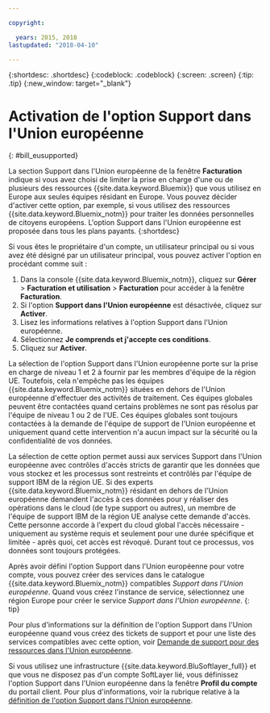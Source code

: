 ```yaml
---

copyright:

  years: 2015, 2018
lastupdated: "2018-04-10"

---
```


{:shortdesc: .shortdesc}
{:codeblock: .codeblock}
{:screen: .screen}
{:tip: .tip}
{:new_window: target="_blank"}

# Activation de l'option Support dans l'Union européenne
{: #bill_eusupported}

La section Support dans l'Union européenne de la fenêtre **Facturation** indique si vous avez choisi de limiter la prise en charge d'une ou de plusieurs des ressources {{site.data.keyword.Bluemix}} que vous utilisez en Europe aux seules équipes résidant en Europe. Vous pouvez décider d'activer cette option, par exemple, si vous utilisez des ressources {{site.data.keyword.Bluemix_notm}} pour traiter les données personnelles de citoyens européens. L'option Support dans l'Union européenne est proposée dans tous les plans payants.
{:shortdesc}

Si vous êtes le propriétaire d'un compte, un utilisateur principal ou si vous avez été désigné par un utilisateur principal, vous pouvez activer l'option en procédant comme suit :

1. Dans la console {{site.data.keyword.Bluemix_notm}}, cliquez sur **Gérer** > **Facturation et utilisation** > **Facturation** pour accéder à la fenêtre **Facturation**.  
2. Si l'option **Support dans l'Union européenne** est désactivée, cliquez sur **Activer**.
3. Lisez les informations relatives à l'option Support dans l'Union européenne.
4. Sélectionnez **Je comprends et j'accepte ces conditions**.
5. Cliquez sur **Activer**.

La sélection de l'option Support dans l'Union européenne porte sur la prise en charge de niveau 1 et 2 à fournir par les membres d'équipe de la région UE. Toutefois, cela n'empêche pas les équipes {{site.data.keyword.Bluemix_notm}} situées en dehors de l'Union européenne d'effectuer des activités de traitement. Ces équipes globales peuvent être contactées quand certains problèmes ne sont pas résolus par l'équipe de niveau 1 ou 2 de l'UE. Ces équipes globales sont toujours contactées à la demande de l'équipe de support de l'Union européenne et uniquement quand cette intervention n'a aucun impact sur la sécurité ou la confidentialité de vos données.

La sélection de cette option permet aussi aux services Support dans l'Union européenne avec contrôles d'accès stricts de garantir que les données que vous stockez et les processus sont restreints et contrôlés par l'équipe de support IBM de la région UE. Si des experts {{site.data.keyword.Bluemix_notm}} résidant en dehors de l'Union européenne demandent l'accès à ces données pour y réaliser des opérations dans le cloud (de type support ou autres), un membre de l'équipe de support IBM de la région UE analyse cette demande d'accès. Cette personne accorde à l'expert du cloud global l'accès nécessaire - uniquement au système requis et seulement pour une durée spécifique et limitée - après quoi, cet accès est révoqué. Durant tout ce processus, vos données sont toujours protégées.

Après avoir défini l'option Support dans l'Union européenne pour votre compte, vous pouvez créer des services dans le catalogue {{site.data.keyword.Bluemix_notm}} compatibles *Support dans l'Union européenne*. Quand vous créez l'instance de service, sélectionnez une région Europe pour créer le service *Support dans l'Union européenne*.
{: tip}

Pour plus d'informations sur la définition de l'option Support dans l'Union européenne quand vous créez des tickets de support et pour une liste des services compatibles avec cette option, voir [Demande de support pour des ressources dans l'Union européenne](/docs/get-support/howtogetsupport.html#eusupported).

Si vous utilisez une infrastructure {{site.data.keyword.BluSoftlayer_full}} et que vous ne disposez pas d'un compte SoftLayer lié, vous définissez l'option Support dans l'Union européenne dans la fenêtre **Profil du compte** du portail client. Pour plus d'informations, voir la rubrique relative à la [définition de l'option Support dans l'Union européenne](/docs/customer-portal/cpmanuserprof.html#cp_seteusupported).
